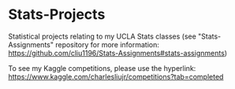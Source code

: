 # Stats-Projects
Statistical projects relating to my UCLA Stats classes (see "Stats-Assignments" repository for more information: https://github.com/cliu1196/Stats-Assignments#stats-assignments)

To see my Kaggle competitions, please use the hyperlink: https://www.kaggle.com/charlesliujr/competitions?tab=completed
